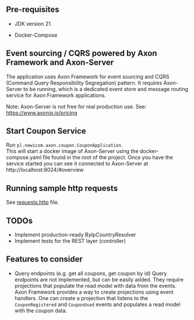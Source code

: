 ## Pre-requisites

* JDK version 21.

* Docker-Compose

## Event sourcing / CQRS powered by Axon Framework and Axon-Server
The application uses Axon Framework for event sourcing and CQRS (Command Query Responsibility Segregation) pattern.
It requires Axon-Server to be running, which is a dedicated event store and message routing service for Axon Framework applications.

Note: Axon-Server is not free for real production use. See: https://www.axoniq.io/pricing 

## Start Coupon Service
Run `pl.newicom.axon.coupon.CouponApplication`.  
This will start a docker image of Axon-Server using the docker-compose.yaml file found in the root of the project. 
Once you have the service started you can see it connected to Axon-Server at http://localhost:8024/#overview


## Running sample http requests

See [requests.http](/requests.http) file.

## TODOs
* Implement production-ready ByIpCountryResolver
* Implement tests for the REST layer (controller)

## Features to consider
* Query endpoints (e.g. get all coupons, get coupon by id)
Query endpoints are not implemented, but can be easily added. They require projections that populate the read model with data from the events. Axon Framework provides a way to create projections using event handlers. One can create a projection that listens to the `CouponRegistered` and `CouponUsed` events and populates a read model with the coupon data.